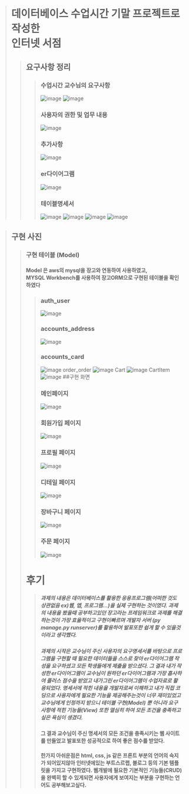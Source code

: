 ># 데이터베이스 수업시간 기말 프로젝트로 작성한 <br> 인터넷 서점
>>## 요구사항 정리
>>>### 수업시간 교수님의 요구사항
>>>![image](https://user-images.githubusercontent.com/66798060/121952659-83355b80-cd97-11eb-99bc-2432370759aa.png)
>>>![image](https://user-images.githubusercontent.com/66798060/121952754-9f38fd00-cd97-11eb-800b-0752f1eb5303.png)
>>>### 사용자의 권한 및 업무 내용
>>>![image](https://user-images.githubusercontent.com/66798060/121952829-b841ae00-cd97-11eb-82e6-58fdafa119f8.png)
>>>### 추가사항
>>>![image](https://user-images.githubusercontent.com/66798060/121952885-c98aba80-cd97-11eb-8c86-51172911bcee.png)
>>>### er다이어그램
>>>![image](https://user-images.githubusercontent.com/66798060/121952928-da3b3080-cd97-11eb-8e7d-174dcf8f6b86.png)
>>>### 테이블명세서
>>>![image](https://user-images.githubusercontent.com/66798060/121953203-3b630400-cd98-11eb-99e7-abd31c93ddf2.png)
>>>![image](https://user-images.githubusercontent.com/66798060/121953231-4453d580-cd98-11eb-9005-063e2655bc77.png)
>>>![image](https://user-images.githubusercontent.com/66798060/121953283-52a1f180-cd98-11eb-9e37-26edbd794e4c.png)
>>>![image](https://user-images.githubusercontent.com/66798060/121953314-5cc3f000-cd98-11eb-98dc-6cc0f4263b98.png)


>## 구현 사진
>>### 구현 테이블 (Model)
>>#### Model 은 aws의 mysql을 장고와 연동하여 사용하였고, <br> MYSQL Workbench를 사용하여 장고ORM으로 구현된 테이블을 확인 하였다
>>>### auth_user
>>>![image](https://user-images.githubusercontent.com/66798060/121955055-70705600-cd9a-11eb-8650-f13537fc9d59.png)
>>>### accounts_address
>>>![image](https://user-images.githubusercontent.com/66798060/121955061-723a1980-cd9a-11eb-978f-7fdd949ba83b.png)
>>>### accounts_card
>>>![image](https://user-images.githubusercontent.com/66798060/121955073-7403dd00-cd9a-11eb-92ee-7a4354d71c6f.png)
>>>order_order
>>>![image](https://user-images.githubusercontent.com/66798060/121955080-75cda080-cd9a-11eb-9363-ba8b439b2fb0.png)
>>>Cart
>>>![image](https://user-images.githubusercontent.com/66798060/121955088-782ffa80-cd9a-11eb-8ab2-3539b7c475c5.png)
>>>CartItem
>>>![image](https://user-images.githubusercontent.com/66798060/121955098-7a925480-cd9a-11eb-92b6-c16c79e81c46.png)
>>##구현 화면
>>>### 메인페이지
>>>![image](https://user-images.githubusercontent.com/66798060/121955515-05734f00-cd9b-11eb-80e3-a87e316d71c0.png)
>>>### 회원가입 페이지
>>>![image](https://user-images.githubusercontent.com/66798060/121955520-073d1280-cd9b-11eb-8e1b-4b186341ceec.png)
>>>### 프로필 페이지
>>>![image](https://user-images.githubusercontent.com/66798060/121955543-0d32f380-cd9b-11eb-90a9-bd153e7e4921.png)
>>>### 디테일 페이지
>>>![image](https://user-images.githubusercontent.com/66798060/121955551-115f1100-cd9b-11eb-80cc-729b4437c9a1.png)
>>>### 장바구니 페이지
>>>![image](https://user-images.githubusercontent.com/66798060/121955563-1328d480-cd9b-11eb-9e18-437a7760571f.png)
>>>### 주문 페이지
>>>![image](https://user-images.githubusercontent.com/66798060/121955570-158b2e80-cd9b-11eb-89a7-797f49c879f7.png) 
>>> 
>># 후기
>>>##### 과제의 내용은 데이터베이스를 활용한 응용프로그램(어떠한 것도 상관없음 ex)웹, 앱, 프로그램...)을 실제 구현하는 것이였다. 과제의 내용을 봤을때 공부하고있던 장고라는 프레임워크로 과제를 해결하는것이 가장 효율적이고 구현이빠르며 개발자 서버 (py manage.py runserver)를 활용하여 발표또한 쉽게 할 수 있을것이라고 생각했다.
>>>##### 과제의 시작은 교수님이 주신 사용자의 요구명세서를 바탕으로 프로그램을 구현할 때 필요한 데이터들을 스스로 찾아 er다이어그램 작성을 요구하셨고 모든 학생들에게 제출을 받으셨다. 그 결과 내가 작성한 er다이어그램이 교수님이 원하던 er다이어그램과 가장 흡사하여 플러스 점수을 받았고 내가그린 er다이어그램이 수업자료로 활용되었다. 명세서에 적힌 내용을 개발자로써 이해하고 내가 직접 코딩으로 사용자에게 필요한 기능을 제공해주는것이 너무 재미있었고 교수님에게 인정까지 받으니 테이블 구현(Model) 뿐 아니라 요구사항에 적힌 기능들(View) 또한 열심히 하여 모든 조건을 충족하고싶은 욕심이 생겼다.
>>>#### 그 결과 교수님이 주신 명세서의 모든 조건을 충족시키는 웹 사이트를 만들었고 발표또한 성공적으로 하여 좋은 점수를 받았다.
>>>#### 한가지 아쉬운점은 html, css, js 같은 프론트 부분의 언어의 숙지가 되어있지않아 인터넷에있는 부트스르랩, 블로그 등의 기본 템플릿을 가지고 구현하였다. 웹개발에 필요한 기본적인 기능들(CRUD)을 완벽히 할 수 있게되면 사용자에게 보여지는 부분을 구현하는 언어도 공부해보고싶다.
